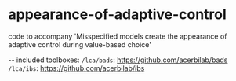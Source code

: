 # appearance-of-adaptive-control
code to accompany 'Misspecified models create the appearance of adaptive control during value-based choice'


--
included toolboxes:
`/lca/bads`: https://github.com/acerbilab/bads
`/lca/ibs`: https://github.com/acerbilab/ibs